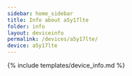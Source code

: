 ```yaml
---
sidebar: home_sidebar
title: Info about a5y17lte
folder: info
layout: deviceinfo
permalink: /devices/a5y17lte/
device: a5y17lte
---
```

{% include templates/device_info.md %}
